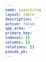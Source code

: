 ```yaml
---
name: sysssislog
layout: table
description: ''
active: false
app_area: ''
primary_key: 
indexes: []
columns: []
relations: []
pseudo_pk: 
---
```


